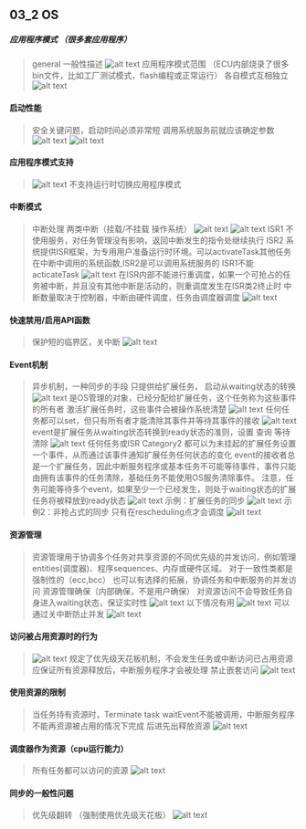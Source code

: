 ## 03_2 OS
##### 应用程序模式 （很多套应用程序）
> general 一般性描述
> ![alt text](image.png)
> 应用程序模式范围 （ECU内部烧录了很多bin文件，比如工厂测试模式，flash编程或正常运行）
> 各自模式互相独立
> ![alt text](image-1.png)
#### 启动性能
> 安全关键问题，启动时间必须非常短
> 调用系统服务前就应该确定参数
> ![alt text](image-2.png)
> ![alt text](image-3.png)
#### 应用程序模式支持
> ![alt text](image-4.png)
> 不支持运行时切换应用程序模式
#### 中断模式
> 中断处理 两类中断（挂载/不挂载 操作系统）
> ![alt text](image-5.png)
> ![alt text](image-8.png)
> ISR1 不使用服务，对任务管理没有影响，返回中断发生的指令处继续执行
> ISR2 系统提供ISR框架，为专用用户准备运行时环境。可以activateTask其他任务
> 在中断中调用的系统函数,ISR2是可以调用系统服务的
> ISR1不能acticateTask 
> ![alt text](image-7.png)
> 在ISR内部不能进行重调度，如果一个可抢占的任务被中断，并且没有其他中断是活动的，则重调度发生在ISR类2终止时
> 中断数量取决于控制器，中断由硬件调度，任务由调度器调度
> ![alt text](image-9.png)
#### 快速禁用/启用API函数
> 保护短的临界区，关中断
> ![alt text](image-10.png)
#### Event机制
> 异步机制，一种同步的手段
> 只提供给扩展任务，
> 启动从waiting状态的转换
> ![alt text](image-11.png)
> 是OS管理的对象，已经分配给扩展任务，这个任务称为这些事件的所有者
> 激活扩展任务时，这些事件会被操作系统清楚
> ![alt text](image-12.png)
> 任何任务都可以set，但只有所有者才能清除其事件并等待其事件的接收
> ![alt text](image-14.png)
> event是扩展任务从waiting状态转换到ready状态的准则，设置 查询 等待 清除
> ![alt text](image-15.png)
> 任何任务或ISR Category2 都可以为未挂起的扩展任务设置一个事件，从而通过该事件通知扩展任务任何状态的变化
> event的接收者总是一个扩展任务，因此中断服务程序或基本任务不可能等待事件，事件只能由拥有该事件的任务清除，基础任务不能使用OS服务清除事件。
> 注意，任务可能等待多个event，如果至少一个已经发生，则处于waiting状态的扩展任务将被释放到ready状态
> ![alt text](image-16.png)
> 示例：扩展任务的同步
> ![alt text](image-17.png)
> 示例2：非抢占式的同步
> 只有在rescheduling点才会调度
> ![alt text](image-18.png)
#### 资源管理
> 资源管理用于协调多个任务对共享资源的不同优先级的并发访问，例如管理entities(调度器)、程序sequences、内存或硬件区域。
> 对于一致性类都是强制性的（ecc,bcc）
> 也可以有选择的拓展，协调任务和中断服务的并发访问
> 资源管理确保（内部确保，不是用户确保）
> 对资源访问不会导致任务自身进入waiting状态，保证实时性
> ![alt text](image-20.png)
> 以下情况有用
> ![alt text](image-21.png)
> 可以通过关中断防止并发
> ![alt text](image-22.png)
#### 访问被占用资源时的行为
> ![alt text](image-23.png)
> 规定了优先级天花板机制，不会发生任务或中断访问已占用资源
> 应保证所有资源释放后，中断服务程序才会被处理
> 禁止嵌套访问
> ![alt text](image-24.png)
#### 使用资源的限制
> 当任务持有资源时，Terminate task waitEvent不能被调用，中断服务程序不能再资源被占用的情况下完成
> 后进先出释放资源
> ![alt text](image-25.png)
#### 调度器作为资源（cpu运行能力）
> 所有任务都可以访问的资源
> ![alt text](image-26.png)
#### 同步的一般性问题
> 优先级翻转 （强制使用优先级天花板）
> ![alt text](image-27.png)